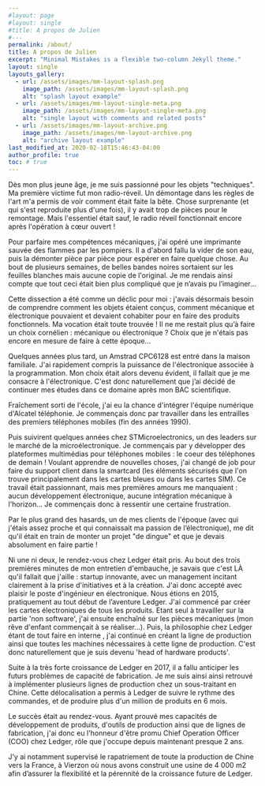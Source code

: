 ```yaml
---
#layout: page
#layout: single
#title: A propos de Julien
#---
permalink: /about/
title: A propos de Julien
excerpt: "Minimal Mistakes is a flexible two-column Jekyll theme."
layout: single
layouts_gallery:
  - url: /assets/images/mm-layout-splash.png
    image_path: /assets/images/mm-layout-splash.png
    alt: "splash layout example"
  - url: /assets/images/mm-layout-single-meta.png
    image_path: /assets/images/mm-layout-single-meta.png
    alt: "single layout with comments and related posts"
  - url: /assets/images/mm-layout-archive.png
    image_path: /assets/images/mm-layout-archive.png
    alt: "archive layout example"
last_modified_at: 2020-02-18T15:46:43-04:00
author_profile: true
toc: # true
---
```



Dès mon plus jeune âge, je me suis passionné pour les objets "techniques". Ma première victime fut mon radio-réveil. Un démontage dans les règles de l'art m'a permis de voir comment était faite la bête. Chose surprenante (et qui s'est reproduite plus d'une fois), il y avait trop de pièces pour le remontage. Mais l'essentiel était sauf, le radio réveil fonctionnait encore après l'opération à cœur ouvert !

Pour parfaire mes compétences mécaniques, j'ai opéré une imprimante sauvée des flammes par les pompiers. Il a d'abord fallu la vider de son eau, puis la démonter pièce par pièce pour espérer en faire quelque chose. Au bout de plusieurs semaines, de belles bandes noires sortaient sur les feuilles blanches mais aucune copie de l'original. Je me rendais ainsi compte que tout ceci était bien plus compliqué que je n’avais pu l’imaginer... 

Cette dissection a été comme un déclic pour moi : j'avais désormais besoin de comprendre comment les objets étaient conçus, comment mécanique et électronique pouvaient et devaient cohabiter pour en faire des produits fonctionnels. Ma vocation était toute trouvée ! Il ne me restait plus qu’à faire un choix cornélien : mécanique ou électronique ? Choix que je n'étais pas encore en mesure de faire à cette époque...

Quelques années plus tard, un Amstrad CPC6128 est entré dans la maison familiale. J'ai rapidement compris la puissance de l'électronique associée à la programmation. Mon choix était alors devenu évident, il fallait que je me consacre à l'électronique. C'est donc naturellement que j’ai décidé de continuer mes études dans ce domaine après mon BAC scientifique.

Fraîchement sorti de l'école, j'ai eu la chance d'intégrer l'équipe numérique d'Alcatel téléphonie. Je commençais donc par travailler dans les entrailles des premiers téléphones mobiles (fin des années 1990). 

Puis suivirent quelques années chez STMicroelectronics, un des leaders sur le marché de la microélectronique. Je commençais par y développer des plateformes multimédias pour téléphones mobiles : le coeur des téléphones de demain !
Voulant apprendre de nouvelles choses, j'ai changé de job pour faire du support client dans la smartcard (les éléments sécurisés que l'on trouve principalement dans les cartes bleues ou dans les cartes SIM). Ce travail était passionnant, mais mes premières amours me manquaient : aucun développement électronique, aucune intégration mécanique à l'horizon… Je commençais donc à ressentir une certaine frustration.

Par le plus grand des hasards, un de mes clients de l'époque (avec qui j'étais assez proche et qui connaissait ma passion de l’électronique), me dit qu'il était en train de monter un projet "de dingue" et que je devais absolument en faire partie !

Ni une ni deux, le rendez-vous chez Ledger était pris. Au bout des trois premières minutes de mon entretien d'embauche, je savais que c'est LÀ qu'il fallait que j'aille : startup innovante, avec un management incitant clairement à la prise d'initiatives et à la création. J'ai donc accepté avec plaisir le poste d'ingénieur en électronique. Nous étions en 2015, pratiquement au tout début de l’aventure Ledger. J'ai commencé par créer les cartes électroniques de tous les produits. Etant seul à travailler sur la partie 'non software', j'ai ensuite enchaîné sur les pièces mécaniques (mon rêve d'enfant commençait à se réaliser...). Puis, la philosophie chez Ledger étant de tout faire en interne , j'ai continué en créant la ligne de production ainsi que toutes les machines nécessaires à cette ligne de production. C'est donc naturellement que je suis devenu 'head of hardware products'. 

Suite à la très forte croissance de Ledger en 2017, il a fallu anticiper les futurs problèmes de capacité de fabrication. Je me suis ainsi ainsi retrouvé à implémenter plusieurs lignes de production chez un sous-traitant en Chine. Cette délocalisation a permis à Ledger de suivre le rythme des commandes, et de produire plus d'un million de produits en 6 mois.

Le succès était au rendez-vous. Ayant prouvé mes capacités de développement de produits, d'outils de production ainsi que de lignes de fabrication, j'ai donc eu l'honneur d'être promu Chief Operation Officer (COO) chez Ledger, rôle que j'occupe depuis maintenant presque 2 ans.

J’y ai notamment supervisé le rapatriement de toute la production de Chine vers la France, à Vierzon où nous avons construit une usine de 4 000 m2 afin d’assurer la flexibilité et la pérennité de la croissance future de Ledger.
